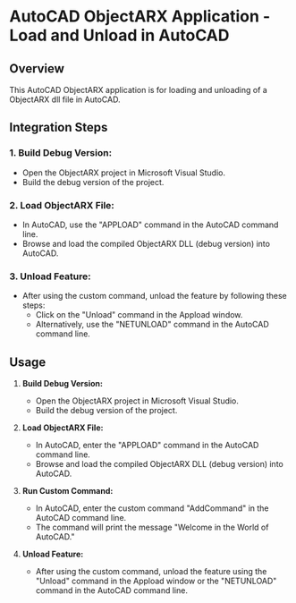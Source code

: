 # AutoCAD ObjectARX Application - Load and Unload in AutoCAD
 
## Overview
 
This AutoCAD ObjectARX application is for loading and unloading of a ObjectARX dll file in AutoCAD.
## Integration Steps
 
### 1. Build Debug Version:
 
   - Open the ObjectARX project in Microsoft Visual Studio.
   - Build the debug version of the project.
 
### 2. Load ObjectARX File:
 
   - In AutoCAD, use the "APPLOAD" command in the AutoCAD command line.
   - Browse and load the compiled ObjectARX DLL (debug version) into AutoCAD.
 
### 3. Unload Feature:
 
   - After using the custom command, unload the feature by following these steps:
     - Click on the "Unload" command in the Appload window.
     - Alternatively, use the "NETUNLOAD" command in the AutoCAD command line.
 
## Usage
 
1. **Build Debug Version:**
   - Open the ObjectARX project in Microsoft Visual Studio.
   - Build the debug version of the project.
 
2. **Load ObjectARX File:**
   - In AutoCAD, enter the "APPLOAD" command in the AutoCAD command line.
   - Browse and load the compiled ObjectARX DLL (debug version) into AutoCAD.
 
3. **Run Custom Command:**
   - In AutoCAD, enter the custom command "AddCommand" in the AutoCAD command line.
   - The command will print the message "Welcome in the World of AutoCAD."
 
4. **Unload Feature:**
   - After using the custom command, unload the feature using the "Unload" command in the Appload window or the "NETUNLOAD" command in the AutoCAD command line.